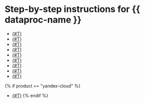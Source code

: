 # Step-by-step instructions for {{ dataproc-name }}

* [{#T}](cluster-list.md)
* [{#T}](cluster-create.md)
* [{#T}](connect.md)
* [{#T}](cluster-update.md)
* [{#T}](subclusters.md)
* [{#T}](subcluster-update.md)
* [{#T}](jobs.md)
* [{#T}](cluster-delete.md)
* [{#T}](monitoring.md)

{% if product == "yandex-cloud" %}
* [{#T}](logging.md)
{% endif %}
